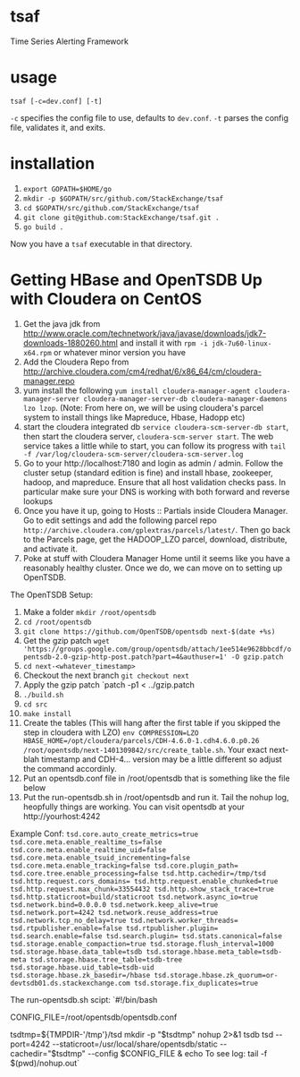 tsaf
====

Time Series Alerting Framework

# usage

`tsaf [-c=dev.conf] [-t]`

`-c` specifies the config file to use, defaults to `dev.conf`. `-t` parses the config file, validates it, and exits.

# installation

1. `export GOPATH=$HOME/go`
1. `mkdir -p $GOPATH/src/github.com/StackExchange/tsaf`
1. `cd $GOPATH/src/github.com/StackExchange/tsaf`
1. `git clone git@github.com:StackExchange/tsaf.git .`
1. `go build .`

Now you have a `tsaf` executable in that directory.

Getting HBase and OpenTSDB Up with Cloudera on CentOS
====

1. Get the java jdk from http://www.oracle.com/technetwork/java/javase/downloads/jdk7-downloads-1880260.html and install it with `rpm -i jdk-7u60-linux-x64.rpm` or whatever minor version you have
2. Add the Cloudera Repo from http://archive.cloudera.com/cm4/redhat/6/x86_64/cm/cloudera-manager.repo
3. yum install the following `yum install cloudera-manager-agent cloudera-manager-server cloudera-manager-server-db cloudera-manager-daemons lzo lzop`. (Note: From here on, we will be using cloudera's parcel system to install things like Mapreduce, Hbase, Hadopp etc)
4. start the cloudera integrated db `service cloudera-scm-server-db start`, then start the cloudera server, `cloudera-scm-server start`. The web service takes a little while to start, you can follow its progress with `tail -f /var/log/cloudera-scm-server/cloudera-scm-server.log`
5. Go to your http://localhost:7180 and login as admin / admin. Follow the cluster setup (standard edition is fine) and install hbase, zookeeper, hadoop, and mapreduce. Ensure that all host validation checks pass. In particular make sure your DNS is working with both forward and reverse lookups
6. Once you have it up, going to Hosts :: Partials inside Cloudera Manager. Go to edit settings and add the following parcel repo `http://archive.cloudera.com/gplextras/parcels/latest/`. Then go back to the Parcels page, get the HADOOP_LZO parcel, download, distribute, and activate it.
7. Poke at stuff with Cloudera Manager Home until it seems like you have a reasonably healthy cluster. Once we do, we can move on to setting up OpenTSDB. 

The OpenTSDB Setup:

1. Make a folder `mkdir /root/opentsdb`
2. `cd /root/opentsdb`
3. `git clone https://github.com/OpenTSDB/opentsdb next-$(date +%s)`
4. Get the gzip patch `wget 'https://groups.google.com/group/opentsdb/attach/1ee514e9628bbcdf/opentsdb-2.0-gzip-http-post.patch?part=4&authuser=1' -O gzip.patch` 
5. `cd next-<whatever_timestamp>`
6. Checkout the next branch `git checkout next`
6. Apply the gzip patch `patch -p1 < ../gzip.patch
7. `./build.sh`
8. `cd src`
9. `make install`
10. Create the tables (This will hang after the first table if you skipped the step in cloudera with LZO) `env COMPRESSION=LZO HBASE_HOME=/opt/cloudera/parcels/CDH-4.6.0-1.cdh4.6.0.p0.26 /root/opentsdb/next-1401309842/src/create_table.sh`. Your exact next-blah timestamp and CDH-4... version may be a little different so adjust the command accordinly.
11. Put an opentsdb.conf file in /root/opentsdb that is something like the file below
12. Put the run-opentsdb.sh in /root/opentsdb and run it. Tail the nohup log, heopfully things are working. You can visit opentsdb at your http://yourhost:4242

Example Conf:
`tsd.core.auto_create_metrics=true
tsd.core.meta.enable_realtime_ts=false
tsd.core.meta.enable_realtime_uid=false
tsd.core.meta.enable_tsuid_incrementing=false
tsd.core.meta.enable_tracking=false
tsd.core.plugin_path=
tsd.core.tree.enable_processing=false
tsd.http.cachedir=/tmp/tsd
tsd.http.request.cors_domains=
tsd.http.request.enable_chunked=true
tsd.http.request.max_chunk=33554432
tsd.http.show_stack_trace=true
tsd.http.staticroot=build/staticroot
tsd.network.async_io=true
tsd.network.bind=0.0.0.0
tsd.network.keep_alive=true
tsd.network.port=4242
tsd.network.reuse_address=true
tsd.network.tcp_no_delay=true
tsd.network.worker_threads=
tsd.rtpublisher.enable=false
tsd.rtpublisher.plugin=
tsd.search.enable=false
tsd.search.plugin=
tsd.stats.canonical=false
tsd.storage.enable_compaction=true
tsd.storage.flush_interval=1000
tsd.storage.hbase.data_table=tsdb
tsd.storage.hbase.meta_table=tsdb-meta
tsd.storage.hbase.tree_table=tsdb-tree
tsd.storage.hbase.uid_table=tsdb-uid
tsd.storage.hbase.zk_basedir=/hbase
tsd.storage.hbase.zk_quorum=or-devtsdb01.ds.stackexchange.com
tsd.storage.fix_duplicates=true`

The run-opentsdb.sh scipt:
`#!/bin/bash

CONFIG_FILE=/root/opentsdb/opentsdb.conf

tsdtmp=${TMPDIR-'/tmp'}/tsd
mkdir -p "$tsdtmp"
nohup 2>&1 tsdb tsd --port=4242 --staticroot=/usr/local/share/opentsdb/static --cachedir="$tsdtmp" --config $CONFIG_FILE &
echo To see log: tail -f $(pwd)/nohup.out`



